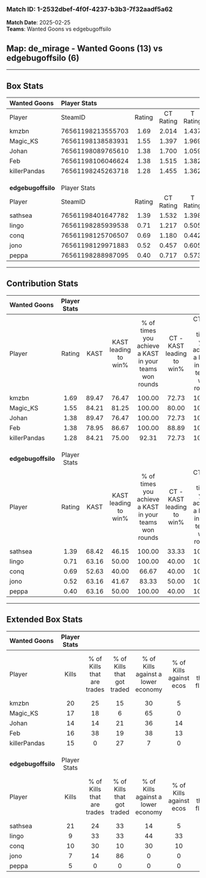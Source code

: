 ### Match ID: 1-2532dbef-4f0f-4237-b3b3-7f32aadf5a62  
**Match Date**: 2025-02-25  
**Teams**: Wanted Goons vs edgebugoffsilo  

## **Map**: de_mirage - Wanted Goons (13) vs edgebugoffsilo (6)  
---  

## Box Stats  

| **Wanted Goons**   | Player Stats      |        |           |          |       |       |       |         |        |      |     |
| :- | :- | :-: | :-: | :-: | :-: | :-: | :-: | :-: | :-: | :-: | :-: |
| Player             | SteamID           | Rating | CT Rating | T Rating | KAST  |  ADR  | Kills | Assists | Deaths | K/D  | HS% |
| kmzbn              | 76561198213555703 |  1.69  |   2.014   |  1.437   | 89.47 | 117.7 |  20   |   10    |   13   | 1.54 | 50  |
| Magic_KS           | 76561198138583931 |  1.55  |   1.397   |  1.969   | 84.21 | 103.1 |  17   |   10    |   10   | 1.70 | 47  |
| Johan              | 76561198089765610 |  1.38  |   1.700   |  1.059   | 89.47 | 69.1  |  14   |    6    |   8    | 1.75 | 42  |
| Feb                | 76561198106046624 |  1.38  |   1.515   |  1.382   | 78.95 | 80.7  |  16   |    2    |   9    | 1.78 | 68  |
| killerPandas       | 76561198245263718 |  1.28  |   1.455   |  1.362   | 84.21 | 76.3  |  15   |    2    |   12   | 1.25 | 46  |
|                    |                   |        |           |          |       |       |       |         |        |      |     |
|                    |                   |        |           |          |       |       |       |         |        |      |     |
|                    |                   |        |           |          |       |       |       |         |        |      |     |
| **edgebugoffsilo** | Player Stats      |        |           |          |       |       |       |         |        |      |     |
| Player             | SteamID           | Rating | CT Rating | T Rating | KAST  |  ADR  | Kills | Assists | Deaths | K/D  | HS% |
| sathsea            | 76561198401647782 |  1.39  |   1.532   |  1.398   | 68.42 | 97.9  |  21   |    2    |   16   | 1.31 | 38  |
| Iingo              | 76561198285939538 |  0.71  |   1.217   |  0.505   | 63.16 | 66.3  |   9   |    8    |   17   | 0.53 | 66  |
| conq               | 76561198125706507 |  0.69  |   1.180   |  0.442   | 52.63 | 61.1  |  10   |    2    |   15   | 0.67 | 50  |
| jono               | 76561198129971883 |  0.52  |   0.457   |  0.605   | 63.16 | 44.6  |   7   |    3    |   17   | 0.41 | 57  |
| peppa              | 76561198288987095 |  0.40  |   0.717   |  0.573   | 63.16 | 35.4  |   5   |    3    |   17   | 0.29 | 80  |
---  

## Contribution Stats  

| **Wanted Goons**   | Player Stats |       |                      |                                                        |                           |                                                             |                          |                                                            |
| :- | :-: | :-: | :-: | :-: | :-: | :-: | :-: | :-: |
| Player             |    Rating    | KAST  | KAST leading to win% | % of times you achieve a KAST in your teams won rounds | CT - KAST leading to win% | CT - % of times you achieve a KAST in your teams won rounds | T - KAST leading to win% | T - % of times you achieve a KAST in your teams won rounds |
| kmzbn              |     1.69     | 89.47 |        76.47         |                         100.00                         |           72.73           |                           100.00                            |          83.33           |                           100.00                           |
| Magic_KS           |     1.55     | 84.21 |        81.25         |                         100.00                         |           80.00           |                           100.00                            |          83.33           |                           100.00                           |
| Johan              |     1.38     | 89.47 |        76.47         |                         100.00                         |           72.73           |                           100.00                            |          83.33           |                           100.00                           |
| Feb                |     1.38     | 78.95 |        86.67         |                         100.00                         |           88.89           |                           100.00                            |          83.33           |                           100.00                           |
| killerPandas       |     1.28     | 84.21 |        75.00         |                         92.31                          |           72.73           |                           100.00                            |          80.00           |                           80.00                            |
|                    |              |       |                      |                                                        |                           |                                                             |                          |                                                            |
|                    |              |       |                      |                                                        |                           |                                                             |                          |                                                            |
|                    |              |       |                      |                                                        |                           |                                                             |                          |                                                            |
| **edgebugoffsilo** | Player Stats |       |                      |                                                        |                           |                                                             |                          |                                                            |
| Player             |    Rating    | KAST  | KAST leading to win% | % of times you achieve a KAST in your teams won rounds | CT - KAST leading to win% | CT - % of times you achieve a KAST in your teams won rounds | T - KAST leading to win% | T - % of times you achieve a KAST in your teams won rounds |
| sathsea            |     1.39     | 68.42 |        46.15         |                         100.00                         |           33.33           |                           100.00                            |          57.14           |                           100.00                           |
| Iingo              |     0.71     | 63.16 |        50.00         |                         100.00                         |           40.00           |                           100.00                            |          57.14           |                           100.00                           |
| conq               |     0.69     | 52.63 |        40.00         |                         66.67                          |           40.00           |                           100.00                            |          40.00           |                           50.00                            |
| jono               |     0.52     | 63.16 |        41.67         |                         83.33                          |           50.00           |                           100.00                            |          37.50           |                           75.00                            |
| peppa              |     0.40     | 63.16 |        50.00         |                         100.00                         |           40.00           |                           100.00                            |          57.14           |                           100.00                           |
---  

## Extended Box Stats  

| **Wanted Goons**   | Player Stats |                            |                            |                                    |                         |                              |                                 |        |                             |                                     |                          |                               |                            |
| :- | :-: | :-: | :-: | :-: | :-: | :-: | :-: | :-: | :-: | :-: | :-: | :-: | :-: |
| Player             |    Kills     | % of Kills that are trades | % of Kills that got traded | % of Kills against a lower economy | % of Kills against ecos | % of Kills that are flawless | % of Kills that are close duels | Deaths | % of Deaths that get traded | % of Deaths against a lower economy | % of Deaths against ecos | % of Deaths that are flawless | % of Deaths that are close |
| kmzbn              |      20      |             25             |             15             |                 30                 |            5            |              90              |                5                |   13   |             31              |                 15                  |            0             |              38               |             15             |
| Magic_KS           |      17      |             18             |             6              |                 65                 |            0            |              65              |                6                |   10   |             20              |                 10                  |            0             |              80               |             0              |
| Johan              |      14      |             14             |             21             |                 36                 |           14            |              79              |                0                |   8    |             38              |                 13                  |            0             |              63               |             13             |
| Feb                |      16      |             38             |             19             |                 38                 |           13            |              75              |                6                |   9    |             33              |                 22                  |            11            |              67               |             0              |
| killerPandas       |      15      |             0              |             27             |                 7                  |            0            |              67              |                0                |   12   |             42              |                 17                  |            0             |              83               |             0              |
|                    |              |                            |                            |                                    |                         |                              |                                 |        |                             |                                     |                          |                               |                            |
|                    |              |                            |                            |                                    |                         |                              |                                 |        |                             |                                     |                          |                               |                            |
|                    |              |                            |                            |                                    |                         |                              |                                 |        |                             |                                     |                          |                               |                            |
| **edgebugoffsilo** | Player Stats |                            |                            |                                    |                         |                              |                                 |        |                             |                                     |                          |                               |                            |
| Player             |    Kills     | % of Kills that are trades | % of Kills that got traded | % of Kills against a lower economy | % of Kills against ecos | % of Kills that are flawless | % of Kills that are close duels | Deaths | % of Deaths that get traded | % of Deaths against a lower economy | % of Deaths against ecos | % of Deaths that are flawless | % of Deaths that are close |
| sathsea            |      21      |             24             |             33             |                 14                 |            5            |              76              |                0                |   16   |             13              |                  6                  |            6             |              94               |             0              |
| Iingo              |      9       |             33             |             33             |                 44                 |           33            |              56              |               11                |   17   |             12              |                  6                  |            0             |              71               |             6              |
| conq               |      10      |             30             |             10             |                 30                 |           10            |              60              |               10                |   15   |              7              |                  7                  |            0             |              67               |             7              |
| jono               |      7       |             14             |             86             |                 0                  |            0            |              43              |                0                |   17   |              6              |                  6                  |            0             |              82               |             6              |
| peppa              |      5       |             0              |             0              |                 0                  |            0            |              80              |               20                |   17   |             47              |                 12                  |            6             |              65               |             0              |
